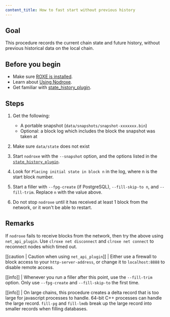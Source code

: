 ```yaml
---
content_title: How to fast start without previous history
---
```


## Goal

This procedure records the current chain state and future history, without previous historical data on the local chain.

## Before you begin

* Make sure [ROXE is installed](../../../00_install/index.md).
* Learn about [Using Nodroxe](../../02_usage/index.md).
* Get familiar with [state_history_plugin](../../03_plugins/state_history_plugin/index.md).

## Steps

1. Get the following:
   * A portable snapshot (`data/snapshots/snapshot-xxxxxxx.bin`)
   * Optional: a block log which includes the block the snapshot was taken at

2. Make sure `data/state` does not exist

3. Start `nodroxe` with the `--snapshot` option, and the options listed in the [`state_history_plugin`](#index.md).

4. Look for `Placing initial state in block n` in the log, where n is the start block number.

5. Start a filler with `--fpg-create` (if PostgreSQL), `--fill-skip-to n`, and `--fill-trim`. Replace `n` with the value above.

6. Do not stop `nodroxe` until it has received at least 1 block from the network, or it won't be able to restart.

## Remarks

If `nodroxe` fails to receive blocks from the network, then try the above using `net_api_plugin`. Use `clroxe net disconnect` and `clroxe net connect` to reconnect nodes which timed out.

[[caution | Caution when using `net_api_plugin`]]
| Either use a firewall to block access to your `http-server-address`, or change it to `localhost:8888` to disable remote access.

[[info]]
| Whenever you run a filler after this point, use the `--fill-trim` option. Only use `--fpg-create` and `--fill-skip-to` the first time.

[[info]]
| On large chains, this procedure creates a delta record that is too large for javascript processes to handle. 64-bit C++ processes can handle the large record. `fill-pg` and `fill-lmdb` break up the large record into smaller records when filling databases.
